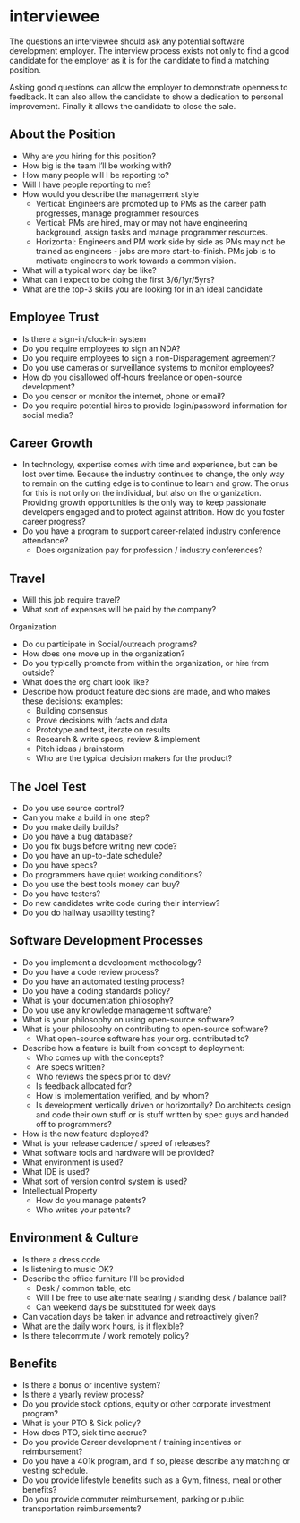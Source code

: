 interviewee
===========

The questions an interviewee should ask any potential software development employer. The interview process exists not only to find a good candidate for the employer as it is for the candidate to find a matching position.

Asking good questions can allow the employer to demonstrate openness to feedback. It can also allow the candidate to show a dedication to personal improvement. Finally it allows the candidate to close the sale.

## About the Position
* Why are you hiring for this position?
* How big is the team I’ll be working with?
* How many people will I be reporting to?
* Will I have people reporting to me?
* How would you describe the management style
  * Vertical: Engineers are promoted up to PMs as the career path progresses, manage programmer resources
  * Vertical: PMs are hired, may or may not have engineering background, assign tasks and manage programmer resources.
  * Horizontal: Engineers and PM work side by side as PMs may not be trained as engineers - jobs are more start-to-finish. PMs job is to motivate engineers to work towards a common vision.
* What will a typical work day be like?
* What can i expect to be doing the first 3/6/1yr/5yrs?
* What are the top-3 skills you are looking for in an ideal candidate

## Employee Trust
* Is there a sign-in/clock-in system
* Do you require employees to sign an NDA?
* Do you require employees to sign a non-Disparagement agreement?
* Do you use cameras or surveillance systems to monitor employees?
* How do you disallowed off-hours freelance or open-source development?
* Do you censor or monitor the internet, phone or email?
* Do you require potential hires to provide login/password information for social media?

## Career Growth
* In technology, expertise comes with time and experience, but can be lost over time. Because the industry continues to change, the only way to remain on the cutting edge is to continue to learn and grow. The onus for this is not only on the individual, but also on the organization. Providing growth opportunities is the only way to keep passionate developers engaged and to protect against attrition. How do you foster career progress?
* Do you have a program to support career-related industry conference attendance?
  * Does organization pay for profession / industry conferences?

## Travel
* Will this job require travel?
* What sort of expenses will be paid by the company?

Organization
* Do ou participate in Social/outreach programs?
* How does one move up in the organization?
* Do you typically promote from within the organization, or hire from outside?
* What does the org chart look like?
* Describe how product feature decisions are made, and who makes these decisions: examples:
  * Building consensus
  * Prove decisions with facts and data
  * Prototype and test, iterate on results
  * Research & write specs, review & implement
  * Pitch ideas / brainstorm
  * Who are the typical decision makers for the product?

## The Joel Test
* Do you use source control?
* Can you make a build in one step?
* Do you make daily builds?
* Do you have a bug database?
* Do you fix bugs before writing new code?
* Do you have an up-to-date schedule?
* Do you have specs?
* Do programmers have quiet working conditions?
* Do you use the best tools money can buy?
* Do you have testers?
* Do new candidates write code during their interview?
* Do you do hallway usability testing?

## Software Development Processes
* Do you implement a development methodology?
* Do you have a code review process?
* Do you have an automated testing process?
* Do you have a coding standards policy?
* What is your documentation philosophy?
* Do you use any knowledge management software?
* What is your philosophy on using open-source software?
* What is your philosophy on contributing to open-source software?
  * What open-source software has your org. contributed to?
* Describe how a feature is built from concept to deployment:
  * Who comes up with the concepts?
  * Are specs written?
  * Who reviews the specs prior to dev?
  * Is feedback allocated for?
  * How is implementation verified, and by whom?
  * Is development  vertically driven or horizontally? Do architects design and code their own stuff or is stuff written by spec guys and handed off to programmers?
* How is the new feature deployed?
* What is your release cadence / speed of releases?
* What software tools and hardware will be provided?
* What environment is used?
* What IDE is used?
* What sort of version control system is used?
* Intellectual Property
  * How do you manage patents?
  * Who writes your patents?

## Environment & Culture
* Is there a dress code
* Is listening to music OK?
* Describe the office furniture I'll be provided
  * Desk / common table, etc
  * Will I be free to use alternate seating / standing desk / balance ball?
  * Can weekend days be substituted for week days
* Can vacation days be taken in advance and retroactively given?
* What are the daily work hours, is it flexible?
* Is there telecommute / work remotely policy?

## Benefits
* Is there a bonus or incentive system?
* Is there a yearly review process?
* Do you provide stock options, equity or other corporate investment program?
* What is your PTO & Sick policy?
* How does PTO, sick time accrue?
* Do you provide Career development / training incentives or reimbursement?
* Do you have a 401k program, and if so, please describe any matching or vesting schedule.
* Do you provide lifestyle benefits such as a Gym, fitness, meal or other benefits?
* Do you provide commuter reimbursement, parking or public transportation reimbursements?
